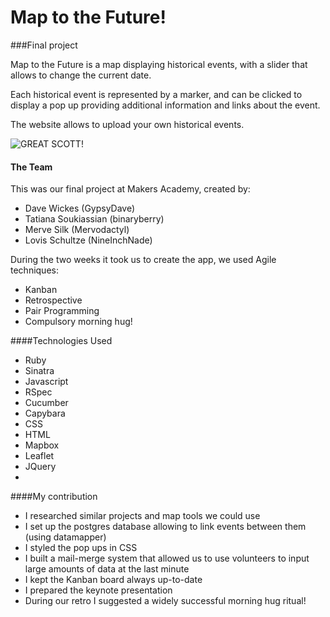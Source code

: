 Map to the Future!
=================

###Final project

Map to the Future is a map displaying historical events, with a slider that allows to change the current date.

Each historical event is represented by a marker, and can be clicked to display a pop up providing additional information and links about the event.

The website allows to upload your own historical events.

![GREAT SCOTT!](https://github.com/gypsydave5/map-to-the-future/blob/master/lib/public/images/mapToTheFuture.png)

#### The Team

This was our final project at Makers Academy, created by:
 - Dave Wickes (GypsyDave)
 - Tatiana Soukiassian (binaryberry)
 - Merve Silk (Mervodactyl)
 - Lovis Schultze (NineInchNade)

During the two weeks it took us to create the app, we used Agile techniques:
- Kanban
- Retrospective
- Pair Programming
- Compulsory morning hug!


####Technologies Used

- Ruby
- Sinatra
- Javascript
- RSpec
- Cucumber
- Capybara
- CSS
- HTML
- Mapbox
- Leaflet
- JQuery
- 
####My contribution
- I researched similar projects and map tools we could use
- I set up the postgres database allowing to link events between them (using datamapper)
- I styled the pop ups in CSS
- I built a mail-merge system that allowed us to use volunteers to input large amounts of data at the last minute
- I kept the Kanban board always up-to-date
- I prepared the keynote presentation
- During our retro I suggested a widely successful morning hug ritual!

